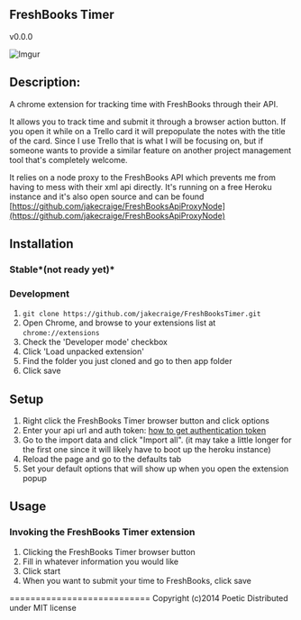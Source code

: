 FreshBooks Timer
----------------------------------
v0.0.0

![Imgur](http://i.imgur.com/82TuRqN.jpg)

## Description:

A chrome extension for tracking time with FreshBooks through their API.

It allows you to track time and submit it through a browser action button. If
you open it while on a Trello card it will prepopulate the notes with the title
of the card. Since I use Trello that is what I will be focusing on, but if
someone wants to provide a similar feature on another project management tool
that's completely welcome.

It relies on a node proxy to the FreshBooks API which prevents me from having
to mess with their xml api directly. It's running on a free Heroku instance and
it's also open source and can be found
[https://github.com/jakecraige/FreshBooksApiProxyNode](https://github.com/jakecraige/FreshBooksApiProxyNode)

## Installation

### Stable*(not ready yet)*

### Development

1. `git clone https://github.com/jakecraige/FreshBooksTimer.git`
2. Open Chrome, and browse to your extensions list at `chrome://extensions`
3. Check the 'Developer mode' checkbox
4. Click 'Load unpacked extension'
5. Find the folder you just cloned and go to then app folder
6. Click save

## Setup

1. Right click the FreshBooks Timer browser button and click options
2. Enter your api url and auth token: [how to get authentication
   token](http://community.freshbooks.com/support/what-is-my-authentication-token-api-and-where-can-i-get-it/)
3. Go to the import data and click "Import all". (it may take a little
   longer for the first one since it will likely have to boot up the heroku
   instance)
4. Reload the page and go to the defaults tab
5. Set your default options that will show up when you open the extension
   popup

## Usage

### Invoking the FreshBooks Timer extension

1. Clicking the FreshBooks Timer browser button
2. Fill in whatever information you would like
3. Click start
4. When you want to submit your time to FreshBooks, click save

===========================
Copyright (c)2014 Poetic
Distributed under MIT license
